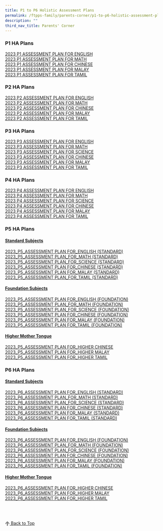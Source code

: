 ```yaml
---
title: P1 to P6 Holistic Assessment Plans
permalink: /ftpps-family/parents-corner/p1-to-p6-holistic-assessment-plans/
description: ""
third_nav_title: Parents' Corner
---
```

<h3><b>P1 HA Plans</b></h3>


[2023 P1 ASSESSMENT PLAN FOR ENGLISH](/files/Parents'%20Corner/Holistic%20Assessment%20Plans/2023/P1/2023_P1_ASSESSMENT%20PLAN_FOR_ENGLISH.pdf)
<br>
[2023 P1 ASSESSMENT PLAN FOR MATH](/files/Parents'%20Corner/Holistic%20Assessment%20Plans/2023/P1/2023_P1_ASSESSMENT%20PLAN_FOR_MATH.pdf)
<br>
[2023 P1 ASSESSMENT PLAN FOR CHINESE](/files/Parents'%20Corner/Holistic%20Assessment%20Plans/2023/P1/2023_P1_ASSESSMENT%20PLAN%20FOR_CHINESE.pdf)
<br>
[2023 P1 ASSESSMENT PLAN FOR MALAY](/files/Parents'%20Corner/Holistic%20Assessment%20Plans/2023/P1/2023_P1_ASSESSMENT%20PLAN%20FOR_MALAY.pdf)
<br>
[2023 P1 ASSESSMENT PLAN FOR TAMIL](/files/Parents'%20Corner/Holistic%20Assessment%20Plans/2023/P1/2023_P1_ASSESSMENT%20PLAN_FOR_TAMIL.pdf)


<h3><b>P2 HA Plans</b></h3>


[2023 P2 ASSESSMENT PLAN FOR ENGLISH](/files/Parents'%20Corner/Holistic%20Assessment%20Plans/2023/P2/2023_P2_ASSESSMENT%20PLAN_FOR_ENGLISH.pdf)
<br>
[2023 P2 ASSESSMENT PLAN FOR MATH](/files/Parents'%20Corner/Holistic%20Assessment%20Plans/2023/P2/2023_P2_ASSESSMENT%20PLAN_FOR_MATH.pdf)
<br>
[2023 P2 ASSESSMENT PLAN FOR CHINESE](/files/Parents'%20Corner/Holistic%20Assessment%20Plans/2023/P2/2023_P2_ASSESSMENT%20PLAN%20FOR_CHINESE.pdf)
<br>
[2023 P2 ASSESSMENT PLAN FOR MALAY](/files/Parents'%20Corner/Holistic%20Assessment%20Plans/2023/P2/2023_P2_ASSESSMENT%20PLAN_FOR_MALAY.pdf)
<br>
[2023 P2 ASSESSMENT PLAN FOR TAMIL](/files/Parents'%20Corner/Holistic%20Assessment%20Plans/2023/P2/2023_P2_ASSESSMENT%20PLAN_FOR_TAMIL.pdf)

<h3><b>P3 HA Plans</b></h3>

[2023 P3 ASSESSMENT PLAN FOR ENGLISH](/files/Parents'%20Corner/Holistic%20Assessment%20Plans/2023/P3/2023_P3_ASSESSMENT%20PLAN%20FOR_ENGLISH.pdf)
<br>
[2023 P3 ASSESSMENT PLAN FOR MATH](/files/Parents'%20Corner/Holistic%20Assessment%20Plans/2023/P3/2023_P3_ASSESSMENT%20PLAN_FOR_MATH.pdf)
<br>
[2023 P3 ASSESSMENT PLAN FOR SCIENCE](/files/Parents'%20Corner/Holistic%20Assessment%20Plans/2023/P3/2023_P3_ASSESSMENT%20PLAN_FOR_SCIENCE.pdf)
<br>
[2023 P3 ASSESSMENT PLAN FOR CHINESE](/files/Parents'%20Corner/Holistic%20Assessment%20Plans/2023/P3/2023_P3_ASSESSMENT%20PLAN%20FOR_CHINESE.pdf)
<br>
[2023 P3 ASSESSMENT PLAN FOR MALAY](/files/Parents'%20Corner/Holistic%20Assessment%20Plans/2023/P3/2023_P3_ASSESSMENT%20PLAN%20FOR_MALAY.pdf)
<br>
[2023 P3 ASSESSMENT PLAN FOR TAMIL](/files/Parents'%20Corner/Holistic%20Assessment%20Plans/2023/P3/2023_P3_ASSESSMENT%20PLAN%20FOR_TAMIL.pdf)

<h3><b>P4 HA Plans</b></h3>

[2023 P4 ASSESSMENT PLAN FOR ENGLISH](/files/Parents'%20Corner/Holistic%20Assessment%20Plans/2023/P4/2023_P4_ASSESSMENT%20PLAN%20FOR_ENGLISH.pdf)
<br>
[2023 P4 ASSESSMENT PLAN FOR MATH](/files/Parents'%20Corner/Holistic%20Assessment%20Plans/2023/P4/2023_P4_ASSESSMENT%20PLAN_FOR_MATH.pdf)
<br>
[2023 P4 ASSESSMENT PLAN FOR SCIENCE](/files/Parents'%20Corner/Holistic%20Assessment%20Plans/2023/P4/2023_P4_ASSESSMENT%20PLAN_FOR_SCIENCE.pdf)
<br>
[2023 P4 ASSESSMENT PLAN FOR CHINESE](/files/Parents'%20Corner/Holistic%20Assessment%20Plans/2023/P4/2023_P4_ASSESSMENT%20PLAN%20FOR_CHINESE.pdf)
<br>
[2023 P4 ASSESSMENT PLAN FOR MALAY](/files/Parents'%20Corner/Holistic%20Assessment%20Plans/2023/P4/2023%20P4_ASSESSMENT%20PLAN_FOR_MALAY.pdf)
<br>
[2023 P4 ASSESSMENT PLAN FOR TAMIL](/files/Parents'%20Corner/Holistic%20Assessment%20Plans/2023/P4/2023_P4_ASSESSMENT%20PLAN%20FOR_TAMIL.pdf)

<h3><b>P5 HA Plans</b></h3>

<h4><u> Standard Subjects  </u></h4>

[2023_P5_ASSESSMENT PLAN FOR_ENGLISH (STANDARD)](/files/Parents'%20Corner/Holistic%20Assessment%20Plans/2023/P5/Standard%20Subjects/2023_P5_ASSESSMENT%20PLAN%20FOR_ENGLISH%20(STANDARD).pdf)
<br>
[2023_P5_ASSESSMENT PLAN_FOR_MATH (STANDARD)](/files/Parents'%20Corner/Holistic%20Assessment%20Plans/2023/P5/Standard%20Subjects/2023_P5_ASSESSMENT%20PLAN_FOR_MATH%20(STANDARD).pdf)
<br>
[2023_P5_ASSESSMENT PLAN_FOR_SCIENCE (STANDARD)](/files/Parents'%20Corner/Holistic%20Assessment%20Plans/2023/P5/Standard%20Subjects/2023_P5_ASSESSMENT%20PLAN_FOR_SCIENCE%20(STANDARD).pdf)
<br>
[2023_P5_ASSESSMENT PLAN FOR_CHINESE (STANDARD)](/files/Parents'%20Corner/Holistic%20Assessment%20Plans/2023/P5/Standard%20Subjects/2023_P5_ASSESSMENT%20PLAN%20FOR_CHINESE%20(STANDARD).pdf)
<br>
[2023_P5_ASSESSMENT PLAN FOR_MALAY (STANDARD)](/files/Parents'%20Corner/Holistic%20Assessment%20Plans/2023/P5/Standard%20Subjects/2023_P5_ASSESSMENT%20PLAN%20FOR_MALAY%20(STANDARD).pdf)
<br>
[2023_P5_ASSESSMENT PLAN_FOR_TAMIL (STANDARD)](/files/Parents'%20Corner/Holistic%20Assessment%20Plans/2023/P5/Standard%20Subjects/2023_P5_ASSESSMENT%20PLAN_FOR_TAMIL%20(STANDARD).pdf)

<h4><u> Foundation Subjects </u></h4>
  
[2023_P5_ASSESSMENT PLAN FOR_ENGLISH (FOUNDATION)](/files/Parents'%20Corner/Holistic%20Assessment%20Plans/2023/P5/Foundation%20Subjects/2023_P5_ASSESSMENT%20PLAN%20FOR_ENGLISH%20(FOUNDATION).pdf)
<br>
[2023_P5_ASSESSMENT PLAN_FOR_MATH (FOUNDATION)](/files/Parents'%20Corner/Holistic%20Assessment%20Plans/2023/P5/Foundation%20Subjects/2023_P5_ASSESSMENT%20PLAN_FOR_MATH%20(FOUNDATION).pdf)
<br>
[2023_P5_ASSESSMENT PLAN_FOR_SCIENCE (FOUNDATION)](/files/Parents'%20Corner/Holistic%20Assessment%20Plans/2023/P5/Foundation%20Subjects/2023_P5_ASSESSMENT%20PLAN_FOR_SCIENCE%20(FOUNDATION).pdf)
<br>
[2023_P5_ASSESSMENT PLAN FOR_CHINESE (FOUNDATION)](/files/Parents'%20Corner/Holistic%20Assessment%20Plans/2023/P5/Foundation%20Subjects/2023_P5_ASSESSMENT%20PLAN%20FOR_CHINESE%20(FOUNDATION).pdf)
<br>
[2023_P5_ASSESSMENT PLAN FOR_MALAY (FOUNDATION)](/files/Parents'%20Corner/Holistic%20Assessment%20Plans/2023/P5/Foundation%20Subjects/2023_P5_ASSESSMENT%20PLAN%20FOR_MALAY%20(FOUNDATION).pdf)
<br>
[2023_P5_ASSESSMENT PLAN FOR_TAMIL (FOUNDATION)](/files/Parents'%20Corner/Holistic%20Assessment%20Plans/2023/P5/Foundation%20Subjects/2023_P5_ASSESSMENT%20PLAN%20FOR_TAMIL%20(FOUNDATION).pdf)
  
<h4><u> Higher Mother Tongue  </u></h4>
  
[2023_P5_ASSESSMENT PLAN FOR_HIGHER CHINESE](/files/Parents'%20Corner/Holistic%20Assessment%20Plans/2023/P5/Higher%20Mother%20Tongue%20Languages/2023_P5_ASSESSMENT%20PLAN%20FOR_HIGHER%20CHINESE.pdf)
<br>
[2023_P5_ASSESSMENT PLAN FOR_HIGHER MALAY](/files/Parents'%20Corner/Holistic%20Assessment%20Plans/2023/P5/Higher%20Mother%20Tongue%20Languages/2023_P5_ASSESSMENT%20PLAN%20FOR_HIGHER%20MALAY.pdf)
<br>
[2023_P5_ASSESSMENT PLAN FOR_HIGHER TAMIL](/files/Parents'%20Corner/Holistic%20Assessment%20Plans/2023/P5/Higher%20Mother%20Tongue%20Languages/2023_P5_ASSESSMENT%20PLAN%20FOR_HIGHER%20TAMIL.pdf)

<h3><b>P6 HA Plans</b></h3>


<h4><u> Standard Subjects  </u></h4>
  
[2023_P6_ASSESSMENT PLAN FOR_ENGLISH (STANDARD)](/files/Parents'%20Corner/Holistic%20Assessment%20Plans/2023/P6/Standard%20Subjects/2023_P6_ASSESSMENT%20PLAN%20FOR_ENGLISH%20(STANDARD).pdf)
<br>
[2023_P6_ASSESSMENT PLAN_FOR_MATH (STANDARD)](/files/Parents'%20Corner/Holistic%20Assessment%20Plans/2023/P6/Standard%20Subjects/2023_P6_ASSESSMENT%20PLAN_FOR_MATH%20(STANDARD).pdf)
<br>
[2023_P6_ASSESSMENT PLAN_FOR_SCIENCE (STANDARD)](/files/Parents'%20Corner/Holistic%20Assessment%20Plans/2023/P6/Standard%20Subjects/2023_P6_ASSESSMENT%20PLAN_FOR_SCIENCE%20(STANDARD).pdf)
<br>
[2023_P6_ASSESSMENT PLAN FOR_CHINESE (STANDARD)](/files/Parents'%20Corner/Holistic%20Assessment%20Plans/2023/P6/Standard%20Subjects/2023_P6_ASSESSMENT%20PLAN%20FOR_CHINESE%20(STANDARD).pdf)
<br>
[2023_P6_ASSESSMENT PLAN FOR_MALAY (STANDARD)](/files/Parents'%20Corner/Holistic%20Assessment%20Plans/2023/P6/Standard%20Subjects/2023_P6_ASSESSMENT%20PLAN%20FOR_MALAY%20(STANDARD).pdf)
<br>
[2023_P6_ASSESSMENT PLAN FOR_TAMIL (STANDARD)](/files/Parents'%20Corner/Holistic%20Assessment%20Plans/2023/P6/Standard%20Subjects/2023_P6_ASSESSMENT%20PLAN%20FOR_TAMIL%20(STANDARD).pdf)

<h4><u> Foundation Subjects </u></h4>
  
[2023_P6_ASSESSMENT PLAN FOR_ENGLISH (FOUNDATION)](/files/Parents'%20Corner/Holistic%20Assessment%20Plans/2023/P6/Foundation%20Subjects/2023_P6_ASSESSMENT%20PLAN%20FOR_ENGLISH%20(FOUNDATION).pdf)
<br>
[2023_P6_ASSESSMENT PLAN_FOR_MATH (FOUNDATION)](/files/Parents'%20Corner/Holistic%20Assessment%20Plans/2023/P6/Foundation%20Subjects/2023_P6_ASSESSMENT%20PLAN_FOR_MATH%20(FOUNDATION).pdf)
<br>
[2023_P6_ASSESSMENT PLAN_FOR_SCIENCE (FOUNDATION)](/files/Parents'%20Corner/Holistic%20Assessment%20Plans/2023/P6/Foundation%20Subjects/2023_P6_ASSESSMENT%20PLAN_FOR_SCIENCE%20(FOUNDATION).pdf)
<br>
[2023_P6_ASSESSMENT PLAN FOR_CHINESE (FOUNDATION)](/files/Parents'%20Corner/Holistic%20Assessment%20Plans/2023/P6/Foundation%20Subjects/2023_P6_ASSESSMENT%20PLAN%20FOR_CHINESE%20(FOUNDATION).pdf)
<br>
[2023_P6_ASSESSMENT PLAN FOR_MALAY (FOUNDATION)](/files/Parents'%20Corner/Holistic%20Assessment%20Plans/2023/P6/Foundation%20Subjects/2023_P6_ASSESSMENT%20PLAN%20FOR_MALAY%20(FOUNDATION).pdf)
<br>
[2023_P6_ASSESSMENT PLAN FOR_TAMIL (FOUNDATION)](/files/Parents'%20Corner/Holistic%20Assessment%20Plans/2023/P6/Foundation%20Subjects/2023_P6_ASSESSMENT%20PLAN%20FOR_TAMIL%20(FOUNDATION).pdf)
  
 <h4><u> Higher Mother Tongue </u></h4>

[2023_P6_ASSESSMENT PLAN FOR_HIGHER CHINESE](/files/Parents'%20Corner/Holistic%20Assessment%20Plans/2023/P6/Higher%20Mother%20Tongue%20Languages/2023_P6_ASSESSMENT%20PLAN%20FOR_HIGHER%20CHINESE.pdf)
<br>
[2023_P6_ASSESSMENT PLAN FOR_HIGHER MALAY](/files/Parents'%20Corner/Holistic%20Assessment%20Plans/2023/P6/Higher%20Mother%20Tongue%20Languages/2023_P6_ASSESSMENT%20PLAN%20FOR_HIGHER%20MALAY.pdf)
<br>
[2023_P6_ASSESSMENT PLAN FOR_HIGHER TAMIL](/files/Parents'%20Corner/Holistic%20Assessment%20Plans/2023/P6/Higher%20Mother%20Tongue%20Languages/2023_P6_ASSESSMENT%20PLAN%20FOR_HIGHER%20TAMIL.pdf)


<br>
<br>
<br>

<a href="/ftpps-family/parents-corner/p1-to-p6-holistic-assessment-plans#lo_main">
	 <img src="/images/arrow-up.png" style="width:3%" align="center"/> Back to Top
</a>